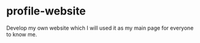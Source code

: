 # profile-website

Develop my own website which I will used it as my main page for everyone to know me.
